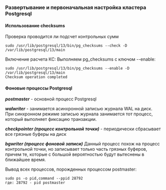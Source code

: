 ### Развертывание и первоначальная настройка кластера Postgresql




#### Использование checksums
Проверка проводится ли подсчет контрольных сумм
	
    sudo /usr/lib/postgresql/13/bin/pg_checksums --check -D /var/lib/postgresql/13/main

Включение расчета КС:
Выполняем pg_checksums с ключом --enable:
    
    sudo /usr/lib/postgresql/13/bin/pg_checksums --enable -D /var/lib/postgresql/13/main
    Checksum operation completed

#### Фоновые процессы Postgresql

***postmaster*** - основной процесс Postgresql

***walwriter*** - занимается асинхронной записью журнала WAL на диск. При синхронном режиме записью журнала занимается тот процесс, который выполняет фиксацию транзакции.

***checkpointer (процесс контрольной точки)*** - периодически сбрасывает все грязные буферы на диск

***bgwriter (процесс фоновой записи)*** Данный процесс похож на процесс контрольной точки, но записывает только часть грязных буферов, причем те, которые с большой вероятностью будут вытеснены в ближайшее время.


Вывод всех процессов, порожденных процессом postmaster:

    sudo ps -o pid,command --ppid 28792
    где: 28792 - pid postmaster
